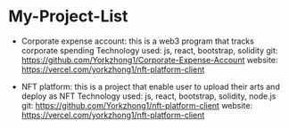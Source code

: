 # My-Project-List
 - Corporate expense account: this is a web3 program that tracks corporate spending
    Technology used: js, react, bootstrap, solidity
    git: https://github.com/Yorkzhong1/Corporate-Expense-Account
    website: https://vercel.com/yorkzhong1/nft-platform-client
        
 - NFT platform: this is a project that enable user to upload their arts and deploy as NFT
    Technology used: js, react, bootstrap, solidity, node.js
    git: https://github.com/Yorkzhong1/nft-platform-client
    website: https://vercel.com/yorkzhong1/nft-platform-client
 

